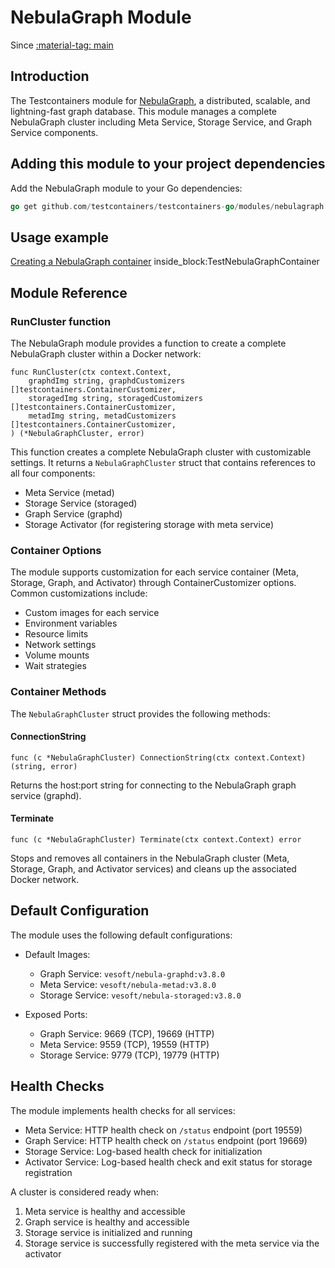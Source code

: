 # NebulaGraph Module

Since <a href="https://github.com/testcontainers/testcontainers-go"><span class="tc-version">:material-tag: main</span></a>

## Introduction

The Testcontainers module for [NebulaGraph](https://nebula-graph.io/), a distributed, scalable, and lightning-fast graph database. This module manages a complete NebulaGraph cluster including Meta Service, Storage Service, and Graph Service components.

## Adding this module to your project dependencies

Add the NebulaGraph module to your Go dependencies:

```go
go get github.com/testcontainers/testcontainers-go/modules/nebulagraph
```

## Usage example

<!--codeinclude-->
[Creating a NebulaGraph container](../../modules/nebulagraph/nebulagraph_test.go) inside_block:TestNebulaGraphContainer
<!--/codeinclude-->

## Module Reference

### RunCluster function

The NebulaGraph module provides a function to create a complete NebulaGraph cluster within a Docker network:

```golang
func RunCluster(ctx context.Context,
    graphdImg string, graphdCustomizers []testcontainers.ContainerCustomizer,
    storagedImg string, storagedCustomizers []testcontainers.ContainerCustomizer,
    metadImg string, metadCustomizers []testcontainers.ContainerCustomizer,
) (*NebulaGraphCluster, error)
```

This function creates a complete NebulaGraph cluster with customizable settings. It returns a `NebulaGraphCluster` struct that contains references to all four components:
- Meta Service (metad)
- Storage Service (storaged)
- Graph Service (graphd)
- Storage Activator (for registering storage with meta service)

### Container Options

The module supports customization for each service container (Meta, Storage, Graph, and Activator) through ContainerCustomizer options. Common customizations include:

- Custom images for each service
- Environment variables
- Resource limits
- Network settings
- Volume mounts
- Wait strategies

### Container Methods

The `NebulaGraphCluster` struct provides the following methods:

#### ConnectionString

```golang
func (c *NebulaGraphCluster) ConnectionString(ctx context.Context) (string, error)
```

Returns the host:port string for connecting to the NebulaGraph graph service (graphd).

#### Terminate

```golang
func (c *NebulaGraphCluster) Terminate(ctx context.Context) error
```

Stops and removes all containers in the NebulaGraph cluster (Meta, Storage, Graph, and Activator services) and cleans up the associated Docker network.

## Default Configuration

The module uses the following default configurations:

- Default Images:
  - Graph Service: `vesoft/nebula-graphd:v3.8.0`
  - Meta Service: `vesoft/nebula-metad:v3.8.0`
  - Storage Service: `vesoft/nebula-storaged:v3.8.0`
  
- Exposed Ports:
  - Graph Service: 9669 (TCP), 19669 (HTTP)
  - Meta Service: 9559 (TCP), 19559 (HTTP)
  - Storage Service: 9779 (TCP), 19779 (HTTP)

## Health Checks

The module implements health checks for all services:
- Meta Service: HTTP health check on `/status` endpoint (port 19559)
- Graph Service: HTTP health check on `/status` endpoint (port 19669)
- Storage Service: Log-based health check for initialization
- Activator Service: Log-based health check and exit status for storage registration

A cluster is considered ready when:
1. Meta service is healthy and accessible
2. Graph service is healthy and accessible
3. Storage service is initialized and running
4. Storage service is successfully registered with the meta service via the activator
